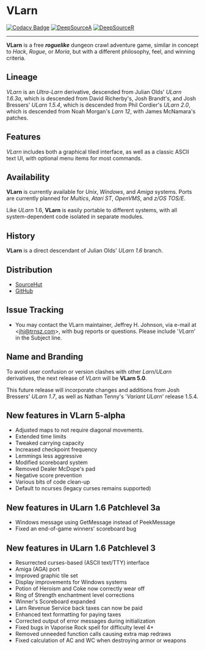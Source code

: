 # **VLarn**

[![Codacy Badge](https://app.codacy.com/project/badge/Grade/7300e03603374a828bd5467260353f41)](https://www.codacy.com/gh/johnsonjh/vlarn/dashboard?utm_source=github.com&utm_medium=referral&utm_content=johnsonjh/vlarn&utm_campaign=Badge_Grade)
[![DeepSourceA](https://deepsource.io/gh/johnsonjh/vlarn.svg/?label=active+issues)](https://deepsource.io/gh/johnsonjh/vlarn/?ref=repository-badge)
[![DeepSourceR](https://deepsource.io/gh/johnsonjh/vlarn.svg/?label=resolved+issues)](https://deepsource.io/gh/johnsonjh/vlarn/?ref=repository-badge)

---

**VLarn** is a free **_roguelike_** dungeon crawl adventure game, similar in
concept to _Hack_, _Rogue_, or _Moria_, but with a different philosophy, feel,
and winning criteria.

## Lineage

_VLarn_ is an _Ultra-Larn_ derivative, descended from Julian Olds' _ULarn
1.6.3a_, which is descended from David Richerby's, Josh Brandt's, and Josh
Bressers' _ULarn 1.5.4_, which is descended from Phil Cordier's _ULarn 2.0_,
which is descended from Noah Morgan's _Larn 12_, with James McNamara's patches.

## Features

_VLarn_ includes both a graphical tiled interface, as well as a classic ASCII
text UI, with optional menu items for most commands.

## Availability

**VLarn** is currently available for _Unix_, _Windows_, and _Amiga_ systems.
Ports are currently planned for _Multics_, _Atari ST_, _OpenVMS_, and _z/OS
TOS/E_.

Like _ULarn_ 1.6, **VLarn** is easily portable to different systems, with all
system-dependent code isolated in separate modules.

## History

**VLarn** is a direct descendant of Julian Olds' _ULarn 1.6_ branch.

## Distribution

- [SourceHut](https://sr.ht/~trn/vlarn/)
- [GitHub](https://github.com/johnsonjh/vlarn)

## Issue Tracking

- You may contact the VLarn maintainer, Jeffrey H. Johnson, via e-mail at
  \<[jhj@trnsz.com](mailto:jhj@trnsz.com)\>, with bug reports or questions.
  Please include '_VLarn_' in the Subject line.

## Name and Branding

To avoid user confusion or version clashes with other _Larn_/_ULarn_
derivatives, the next release of _VLarn_ will be **VLarn 5.0**.

This future release will incorporate changes and additions from Josh Bressers'
_ULarn 1.7_, as well as Nathan Tenny's '_Variant ULarn_' release 1.5.4.

## New features in VLarn 5-alpha

- Adjusted maps to not require diagonal movements.
- Extended time limits
- Tweaked carrying capacity
- Increased checkpoint frequency
- Lemmings less aggressive
- Modified scoreboard system
- Removed Dealer McDope's pad
- Negative score prevention
- Various bits of code clean-up
- Default to ncurses (legacy curses remains supported)

## New features in ULarn 1.6 Patchlevel 3a

- Windows message using GetMessage instead of PeekMessage
- Fixed an end-of-game winners' scoreboard bug

## New features in ULarn 1.6 Patchlevel 3

- Resurrected curses-based (ASCII text/TTY) interface
- Amiga (AGA) port
- Improved graphic tile set
- Display improvements for Windows systems
- Potion of Heroism and Coke now correctly wear off
- Ring of Strength enchantment level corrections
- Winner's Scoreboard expanded
- Larn Revenue Service back taxes can now be paid
- Enhanced text formatting for paying taxes
- Corrected output of error messages during initialization
- Fixed bugs in Vaporise Rock spell for difficulty level 4+
- Removed unneeded function calls causing extra map redraws
- Fixed calculation of AC and WC when destroying armor or weapons

